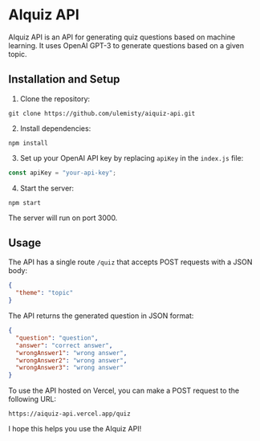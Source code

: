 # AIquiz API

AIquiz API is an API for generating quiz questions based on machine learning. It uses OpenAI GPT-3 to generate questions based on a given topic.

## Installation and Setup

1. Clone the repository:

```
git clone https://github.com/ulemisty/aiquiz-api.git
```

2. Install dependencies:

```
npm install
```

3. Set up your OpenAI API key by replacing `apiKey` in the `index.js` file:

```js
const apiKey = "your-api-key";
```

4. Start the server:

```
npm start
```

The server will run on port 3000.

## Usage

The API has a single route `/quiz` that accepts POST requests with a JSON body:

```json
{
  "theme": "topic"
}
```

The API returns the generated question in JSON format:

```json
{
  "question": "question",
  "answer": "correct answer",
  "wrongAnswer1": "wrong answer",
  "wrongAnswer2": "wrong answer",
  "wrongAnswer3": "wrong answer"
}
```

To use the API hosted on Vercel, you can make a POST request to the following URL:

```
https://aiquiz-api.vercel.app/quiz
```

I hope this helps you use the AIquiz API!